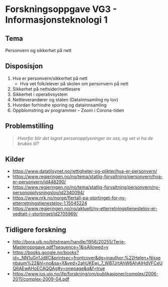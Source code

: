 # Forskningsoppgave VG3 - Informasjonsteknologi 1

## Tema
Personvern og sikkerhet på nett

## Disposisjon 
1.	Hva er personvern/sikkerhet på nett
    - Hva vet folk/elever på skolen om personvern på nett
2.	Sikkerhet på nettsider/nettlesere
3.	Sikkerhet i operativsystem
4.	Nettleverandører og staten (Datainnsamling ny lov)
5.	Hvordan forhindre sporing og datainnsamling
6.	Oppblomstring av programmer – Zoom i Corona-tiden

## Problemstilling
> *Hvorfor blir det lagret personopplysninger av oss, og vet vi ha de brukes til?*

## Kilder
- https://www.datatilsynet.no/rettigheter-og-plikter/hva-er-personvern/   
- https://www.regjeringen.no/no/tema/statlig-forvaltning/personvern/hva-er-personvern/id448290/   
- https://www.regjeringen.no/no/tema/statlig-forvaltning/personvern/ny-personopplysningslov/id2340094/   
- https://www.nrk.no/norge/flertall-pa-stortinget-for-ny-etterretningstjenestelov-1.15045224   
- https://www.regjeringen.no/no/aktuelt/ny-etterretningstjenestelov-er-vedtatt-i-stortinget/id2705969/   

## Tidligere forskning
- http://bora.uib.no/bitstream/handle/1956/20255/Terje-Masteroppgave.pdf?sequence=1&isAllowed=y
- https://books.google.no/books?id=_NN1uGn1Jd8C&printsec=frontcover&dq=inauthor:%22Helen+Nissenbaum%22&hl=no&sa=X&ved=2ahUKEwj_7_WB7JrtAhW6AhAIHdVFCeUQ6AEwAHoECAQQAg#v=onepage&q&f=true
- https://www.jus.uio.no/ifp/forskning/om/publikasjoner/complex/2006-2011/complex-2009-04.pdf
